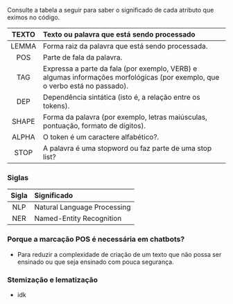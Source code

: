 Consulte a tabela a seguir para saber o significado de cada atributo que eximos no código.


|TEXTO |                                         Texto ou palavra que está sendo processado                                          |
| :---:  | :---   |
|LEMMA|                                      Forma raiz da palavra que está sendo processada.                                       |
|POS|                                                  Parte de fala da palavra.                                                  |
|TAG| Expressa a parte da fala (por exemplo, VERB) e algumas informações morfológicas (por exemplo, que o verbo está no passado). |
|DEP|                                 Dependência sintática (isto é, a relação entre os tokens).                                  |
|SHAPE|                      Forma da palavra (por exemplo, letras maiúsculas, pontuação, formato de dígitos).                      |
|ALPHA|                                             O token é um caractere alfabético?.                                             |
|STOP|                                   A palavra é uma stopword ou faz parte de uma stop list?                                   |


### Siglas
| Sigla | Significado                 |
|:-----:|:----------------------------|
|  NLP  | Natural Language Processing |
|  NER  | Named-Entity Recognition    |

### Porque a marcação POS é necessária em chatbots?
 - Para reduzir a complexidade de criação de um texto que não possa ser ensinado ou que seja ensinado com pouca segurança.


### Stemização e lematização
 - idk